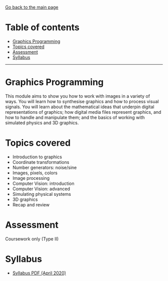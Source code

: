 [Go back to the main page](../../../README.md)

# Table of contents

- [Graphics Programming](#graphics-programming)
- [Topics covered](#topics-covered)
- [Assessment](#assessment)
- [Syllabus](#syllabus)

---

# Graphics Programming

This module aims to show you how to work with images in a variety of
ways. You will learn how to synthesise graphics and how to process
visual signals. You will learn about the mathematical ideas that
underpin digital representations of graphics; how digital media files
represent graphics, and how to handle and manipulate them; and the
basics of working with simulated physics and 3D graphics.

# Topics covered

- Introduction to graphics
- Coordinate transformations
- Number generators: noise/sine
- Images, pixels, colors
- Image processing
- Computer Vision: introduction
- Computer Vision: advanced
- Simulating physical systems
- 3D graphics
- Recap and review

# Assessment

Coursework only (Type II)

# Syllabus

- [Syllabus PDF (April 2020)](./GP-Syllabus-.pdf)
